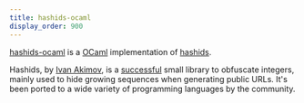 ```yaml
---
title: hashids-ocaml
display_order: 900
---
```

[hashids-ocaml](http://github.com/jacquev6/hashids-ocaml/) is a [OCaml](http://ocaml.org/) implementation of [hashids](http://hashids.org/).
<!-- @todo link to http://hashids.org/ocaml/ when the PR is merged) -->

Hashids, by [Ivan Akimov](https://github.com/ivanakimov), is a [successful](http://ivanakimov.com/1m-downloads-of-an-open-source-project/)
small library to obfuscate integers, mainly used to hide growing sequences when generating public URLs.
It's been ported to a wide variety of programming languages by the community.

